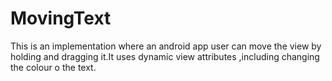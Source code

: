 # MovingText
This is an implementation where an android app user can move the view by holding and dragging it.It uses dynamic view attributes ,including changing the colour o the text.
